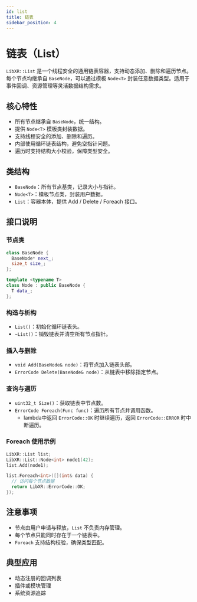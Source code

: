 ```yaml
---
id: list
title: 链表
sidebar_position: 4
---
```


# 链表（List）

`LibXR::List` 是一个线程安全的通用链表容器，支持动态添加、删除和遍历节点。每个节点均继承自 `BaseNode`，可以通过模板 `Node<T>` 封装任意数据类型。适用于事件回调、资源管理等灵活数据结构需求。

## 核心特性

- 所有节点继承自 `BaseNode`，统一结构。
- 提供 `Node<T>` 模板类封装数据。
- 支持线程安全的添加、删除和遍历。
- 内部使用循环链表结构，避免空指针问题。
- 遍历时支持结构大小校验，保障类型安全。

## 类结构

- `BaseNode`：所有节点基类，记录大小与指针。
- `Node<T>`：模板节点类，封装用户数据。
- `List`：容器本体，提供 Add / Delete / Foreach 接口。

## 接口说明

### 节点类

```cpp
class BaseNode {
  BaseNode* next_;
  size_t size_;
};

template <typename T>
class Node : public BaseNode {
  T data_;
};
```

### 构造与析构

- `List()`：初始化循环链表头。
- `~List()`：销毁链表并清空所有节点指针。

### 插入与删除

- `void Add(BaseNode& node)`：将节点加入链表头部。
- `ErrorCode Delete(BaseNode& node)`：从链表中移除指定节点。

### 查询与遍历

- `uint32_t Size()`：获取链表中节点数。
- `ErrorCode Foreach(Func func)`：遍历所有节点并调用函数。
  - lambda中返回 `ErrorCode::OK` 时继续遍历，返回 `ErrorCode::ERROR` 时中断遍历。

### Foreach 使用示例

```cpp
LibXR::List list;
LibXR::List::Node<int> node1(42);
list.Add(node1);

list.Foreach<int>([](int& data) {
  // 访问每个节点数据
  return LibXR::ErrorCode::OK;
});
```

## 注意事项

- 节点由用户申请与释放，`List` 不负责内存管理。
- 每个节点只能同时存在于一个链表中。
- `Foreach` 支持结构校验，确保类型匹配。

## 典型应用

- 动态注册的回调列表
- 插件或模块管理
- 系统资源追踪
